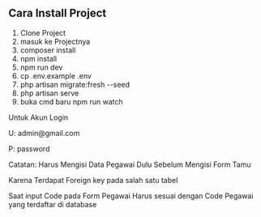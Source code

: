 ## Cara Install Project
<ol>
  <li>Clone Project</li>
  <li>masuk ke Projectnya</li>
  <li>composer install</li>
  <li>npm install</li>
  <li>npm run dev</li>
  <li>cp .env.example .env</li>
  <li>php artisan migrate:fresh --seed</li>
  <li>php artisan serve</li>
  <li>buka cmd baru npm run watch</li>
</ol>
<p>Untuk Akun Login</p>
<p>U: admin@gmail.com</p>
<p>P: password </p>
<p>Catatan: Harus Mengisi Data Pegawai Dulu Sebelum Mengisi Form Tamu</p>
<p>Karena Terdapat Foreign key pada salah satu tabel</p>
<p>Saat input Code pada Form Pegawai Harus sesuai dengan Code Pegawai yang terdaftar di database </p>
